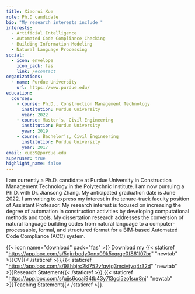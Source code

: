 ```yaml
---
title: Xiaorui Xue
role: Ph.D candidate
bio: "My research interests include "
interests:
  - Artificial Intelligence
  - Automated Code Compliance Checking
  - Building Information Modeling
  - Natural Language Processing
social:
  - icon: envelope
    icon_pack: fas
    link: /#contact
organizations:
  - name: Purdue University
    url: https://www.purdue.edu/
education:
  courses:
    - course: Ph.D., Construction Management Technology
      institution: Purdue University
      year: 2022
    - course: Master’s, Civil Engineering
      institution: Purdue University
      year: 2019
    - course: Bachelor’s, Civil Engineering
      institution: Purdue University
      year: 2017
email: xue39@purdue.edu
superuser: true
highlight_name: false
---
```

I am currently a Ph.D. candidate at Purdue University in Construction Management Technology in the Polytechnic Institute. I am now pursuing a Ph.D. with Dr. Jiansong Zhang. My anticipated graduation date is June 2022. I am writing to express my interest in the tenure-track faculty position of Assistant Professor. My research interest is focused on increasing the degree of automation in construction activities by developing computational methods and tools. My dissertation research addresses the conversion of natural language building codes from natural language to a computer-processable, formal, and structured format for a BIM-based Automated Code Compliance (ACC) system.

{{< icon name="download" pack="fas" >}} Download my {{< staticref "https://app.box.com/s/5qirrbody0onx09k5xqrqe0f861l07br" "newtab" >}}CV{{< /staticref >}},{{< staticref "https://app.box.com/s/98hbjrc2kl752vfqvtg3mcivtyq4r32d" "newtab" >}}Research Statement{{< /staticref >}},{{< staticref "https://app.box.com/s/qjjs6coai94tb43y7l3gci5zo1sur8nj" "newtab" >}}Teaching Statement{{< /staticref >}}.